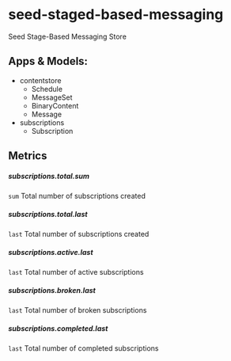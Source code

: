 # seed-staged-based-messaging
Seed Stage-Based Messaging Store

## Apps & Models:
  * contentstore
    * Schedule
    * MessageSet
    * BinaryContent
    * Message
  * subscriptions
    * Subscription

## Metrics
##### subscriptions.total.sum
`sum` Total number of subscriptions created

##### subscriptions.total.last
`last` Total number of subscriptions created

##### subscriptions.active.last
`last` Total number of active subscriptions

##### subscriptions.broken.last
`last` Total number of broken subscriptions

##### subscriptions.completed.last
`last` Total number of completed subscriptions
